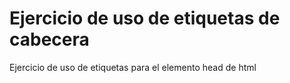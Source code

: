 # Ejercicio de uso de etiquetas de cabecera
Ejercicio de uso de etiquetas para el elemento head de html
